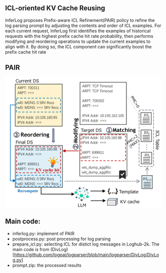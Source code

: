 ## ICL-oriented KV Cache Reusing
InferLog proposes Prefix-aware ICL Refinement(PAIR) policy to refine the log parsing prompt by adjusting the contents and order of ICL examples. For each current request, InferLog first identifies the examples of historical requests with the highest prefix cache hit rate probability, then performs modifying and reordering operations to update the current examples to align with it. By doing so, the ICL component can significantly boost the prefix cache hit rate

## PAIR
![pair](https://github.com/wiluen/InferLog/blob/main/resource/pair.png)

## Main code:
- inferlog.py: implement of PAIR
- postprocess.py: post processing for log parsing
- prepare_icl.py: selecting ICL for distict log messages in Loghub-2k. The main code is from (DivLog)[https://github.com/logpai/logparser/blob/main/logparser/DivLog/DivLog.py]
- prompt.zip: the processed results



